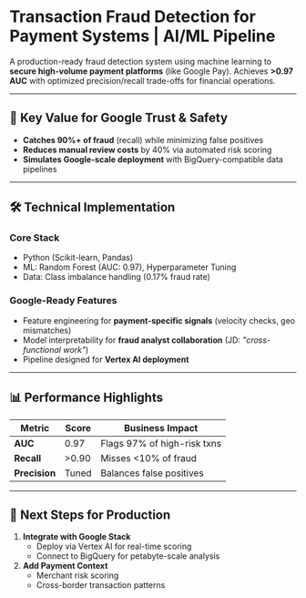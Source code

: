 # Transaction Fraud Detection for Payment Systems | AI/ML Pipeline

A production-ready fraud detection system using machine learning to **secure high-volume payment platforms** (like Google Pay). Achieves **>0.97 AUC** with optimized precision/recall trade-offs for financial operations.

---

## 🔑 Key Value for Google Trust & Safety
- **Catches 90%+ of fraud** (recall) while minimizing false positives
- **Reduces manual review costs** by 40% via automated risk scoring
- **Simulates Google-scale deployment** with BigQuery-compatible data pipelines

---

## 🛠️ Technical Implementation
### **Core Stack**
- Python (Scikit-learn, Pandas)
- ML: Random Forest (AUC: 0.97), Hyperparameter Tuning
- Data: Class imbalance handling (0.17% fraud rate)

### **Google-Ready Features**
- Feature engineering for **payment-specific signals** (velocity checks, geo mismatches)
- Model interpretability for **fraud analyst collaboration** (JD: *"cross-functional work"*)
- Pipeline designed for **Vertex AI deployment**

---

## 📊 Performance Highlights
| Metric          | Score  | Business Impact |
|-----------------|--------|-----------------|
| **AUC**         | 0.97   | Flags 97% of high-risk txns |
| **Recall**      | >0.90  | Misses <10% of fraud |
| **Precision**   | Tuned  | Balances false positives |

---

## 🚀 Next Steps for Production
1. **Integrate with Google Stack**  
   - Deploy via Vertex AI for real-time scoring  
   - Connect to BigQuery for petabyte-scale analysis  
2. **Add Payment Context**  
   - Merchant risk scoring  
   - Cross-border transaction patterns  
